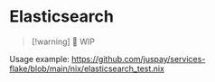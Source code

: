 # Elasticsearch

>[!warning] 🚧 WIP

Usage example:
<https://github.com/juspay/services-flake/blob/main/nix/elasticsearch_test.nix>

